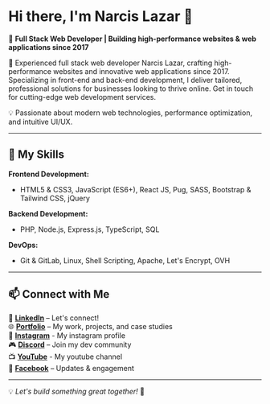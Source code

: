 # Hi there, I'm Narcis Lazar 👋

🚀 **Full Stack Web Developer | Building high-performance websites & web applications since 2017**  

🌱 Experienced full stack web developer Narcis Lazar, crafting high-performance websites and innovative web applications since 2017. Specializing in front-end and back-end development, I deliver tailored, professional solutions for businesses looking to thrive online. Get in touch for cutting-edge web development services.

💡 Passionate about modern web technologies, performance optimization, and intuitive UI/UX.

---

## 🔧 My Skills

**Frontend Development:**

- HTML5 & CSS3, JavaScript (ES6+), React JS, Pug, SASS, Bootstrap & Tailwind CSS, jQuery
  
**Backend Development:**
- PHP, Node.js, Express.js, TypeScript, SQL
  
**DevOps:**
  
- Git & GitLab, Linux, Shell Scripting, Apache, Let's Encrypt, OVH

---

## 📫 Connect with Me  
📌 **[LinkedIn](https://linkedin.com/in/narcislazar)** – Let's connect!  
🌐 **[Portfolio](https://dev-hub.ro/)** – My work, projects, and case studies  
📸 **[Instagram](https://instagram.com/lnarcis310)** - My instagram profile  
🎮 **[Discord](https://discord.gg/8RV9dsDuRX)** – Join my dev community  
📺 **[YouTube](https://www.youtube.com/channel/UCLFSj5BJ5Y5i9moZOTsGE4Q)** - My youtube channel  
📘 **[Facebook](https://web.facebook.com/lnarcis310/)** – Updates & engagement  

---

💡 *Let's build something great together!* 🚀  
